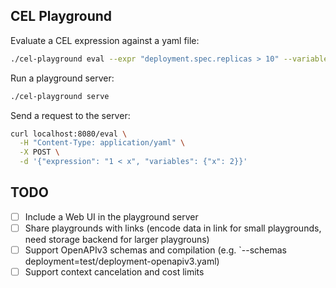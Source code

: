 CEL Playground
--------------

Evaluate a CEL expression against a yaml file:

```sh
./cel-playground eval --expr "deployment.spec.replicas > 10" --variables deployment=test/deployment.yaml
```

Run a playground server:

```sh
./cel-playground serve
```

Send a request to the server:

```sh
curl localhost:8080/eval \
  -H "Content-Type: application/yaml" \
  -X POST \
  -d '{"expression": "1 < x", "variables": {"x": 2}}'
```

TODO
----

- [ ] Include a Web UI in the playground server
- [ ] Share playgrounds with links (encode data in link for small playgrounds, need storage backend for larger playgrouns)
- [ ] Support OpenAPIv3 schemas and compilation (e.g. `--schemas deployment=test/deployment-openapiv3.yaml)
- [ ] Support context cancelation and cost limits